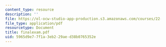 ```yaml
---
content_type: resource
description: ''
file: https://ol-ocw-studio-app-production.s3.amazonaws.com/courses/22-616-plasma-transport-theory-fall-2003/5965d9e77f1a3eb229aed38b0765352e_finalexam.pdf
file_type: application/pdf
resourcetype: Document
title: finalexam.pdf
uid: 5965d9e7-7f1a-3eb2-29ae-d38b0765352e
---
```

